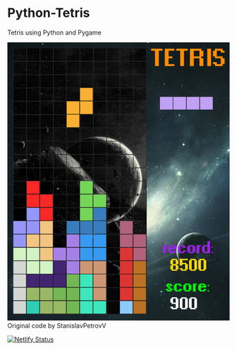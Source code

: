 # Python-Tetris
Tetris using Python and Pygame

![tetris](screenshot/1.png "Tetris")
Original code by StanislavPetrovV


[![Netlify Status](https://api.netlify.com/api/v1/badges/6f5a8397-b7c6-4ee9-af70-1738a4be8f3f/deploy-status)](https://app.netlify.com/sites/prismatic-dieffenbachia-bf2fbf/deploys)
